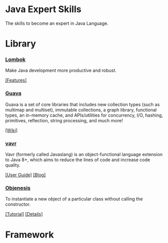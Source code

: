 # Java Expert Skills
The skills to become an expert in Java Language.


# Library

### [Lombok](https://projectlombok.org/)
Make Java development more productive and robust.

[[Features]](https://projectlombok.org/features/all)


### [Guava](https://github.com/google/guava)
Guava is a set of core libraries that includes new collection types (such as multimap and multiset), immutable collections, a graph library, functional types, an in-memory cache, and APIs/utilities for concurrency, I/O, hashing, primitives, reflection, string processing, and much more!

[[Wiki]](https://github.com/google/guava/wiki)


### [vavr](http://www.vavr.io/)
Vavr (formerly called Javaslang) is an object-functional language extension to Java 8+, which aims to reduce the lines of code and increase code quality.

[[User Guide]](http://www.vavr.io/vavr-docs/)
[[Blog]](http://blog.vavr.io/)


### [Objenesis](http://objenesis.org/)
To instantiate a new object of a particular class without calling the constructor.

[[Tutorial]](http://objenesis.org/tutorial.html)
[[Details]](http://objenesis.org/details.html)


# Framework
